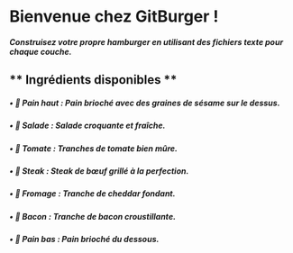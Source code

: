 # **Bienvenue chez GitBurger !**

##### Construisez votre propre hamburger en utilisant des fichiers texte pour chaque couche.

## ** Ingrédients disponibles **

##### • 🥯 Pain haut : Pain brioché avec des graines de sésame sur le dessus.
##### • 🥬 Salade : Salade croquante et fraîche.

##### • 🍅 Tomate : Tranches de tomate bien mûre.

##### • 🥩 Steak : Steak de bœuf grillé à la perfection.

##### • 🧀 Fromage : Tranche de cheddar fondant.

##### • 🥓 Bacon : Tranche de bacon croustillante.

##### • 🍞 Pain bas : Pain brioché du dessous.